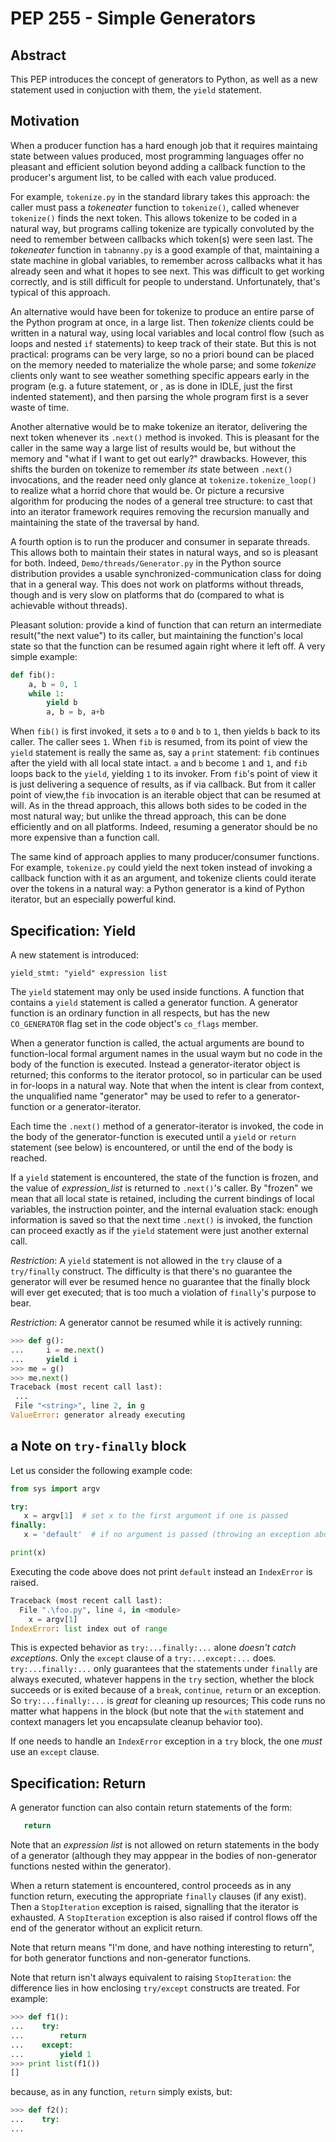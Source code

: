 # PEP 255 - Simple Generators

## Abstract

This PEP introduces the concept of generators to Python, as well as a new statement used in conjuction with them,
the `yield` statement.

## Motivation

When a producer function has a hard enough job that it requires maintaing state between values produced, most programming
languages offer no pleasant and efficient solution beyond adding a callback function to the producer's argument list, 
to be called with each value produced.

For example, `tokenize.py` in the standard library takes this approach: the caller must pass a _tokeneater_ function to
`tokenize()`, called whenever `tokenize()` finds the next token. This allows tokenize to be coded in a natural way, but
programs calling tokenize are typically convoluted by the need to remember between callbacks which token(s) were seen
last. The _tokeneater_ function in `tabnanny.py` is a good example of that, maintaining a state machine in global 
variables, to remember across callbacks what it has already seen and what it hopes to see next. This was difficult to get
working correctly, and is still difficult for people to understand. Unfortunately, that's typical of this approach.

An alternative would have been for tokenize to produce an entire parse of the Python program at once, in a large list.
Then _tokenize_ clients could be written in a natural way, using local variables and local control flow (such as loops and
nested `if` statements) to keep track of their state. But this is not practical: programs can be very large, so no a priori
bound can be placed on the memory needed to materialize the whole parse; and some _tokenize_ clients only want to see
weather something specific appears early in the program (e.g. a future statement, or , as is done in IDLE, just the first
indented statement), and then parsing the whole program first is a sever waste of time.

Another alternative would be to make tokenize an iterator, delivering the next token whenever its `.next()` method is
invoked. This is pleasant for the caller in the same way a large list of results would be, but without the memory and
"what if I want to get out early?" drawbacks. However, this shifts the burden on tokenize to remember _its_ state 
between `.next()` invocations, and the reader need only glance at `tokenize.tokenize_loop()` to realize what a horrid
chore that would be. Or picture a recursive algorithm for producing the nodes of a general tree structure: to cast that 
into an iterator framework requires removing the recursion manually and maintaining the state of the traversal by hand.

A fourth option is to run the producer and consumer in separate threads. This allows both to maintain their states in 
natural ways, and so is pleasant for both. Indeed, `Demo/threads/Generator.py` in the Python source distribution provides
a usable synchronized-communication class for doing that in a general way. This does not work on platforms without threads,
though and is very slow on platforms that do (compared to what is achievable without threads).

Pleasant solution: provide a kind of function that can return an intermediate result("the next value") to its caller, but 
maintaining the function's local state so that the function can be resumed again right where it left off. A very simple 
example:

```python
def fib():
    a, b = 0, 1
    while 1:
        yield b
        a, b = b, a+b
```

When `fib()` is first invoked, it sets `a` to `0` and `b` to `1`, then yields `b` back to its caller. The caller sees `1`. When `fib` is
resumed, from its point of view the `yield` statement is really the same as, say a `print` statement: `fib` continues after
the yield with all local state intact. `a` and `b` become `1` and `1`, and `fib` loops back to the `yield`, yielding `1` to its
invoker. From `fib`'s point of view it is just delivering a sequence of results, as if via callback. But from it caller point of 
view,the `fib` invocation is an iterable object that can be resumed at will. As in the thread approach, this allows both sides
to be coded in the most natural way; but unlike the thread approach, this can be done efficiently and on all platforms. Indeed,
resuming a generator should be no more expensive than a function call.

The same kind of approach applies to many producer/consumer functions. For example, `tokenize.py` could yield the next token 
instead of invoking a callback function with it as an argument, and tokenize clients could iterate over the tokens in a natural
way: a Python generator is a kind of Python iterator, but an especially powerful kind.

## Specification: Yield

A new statement is introduced:

```
yield_stmt: "yield" expression list
```

The `yield` statement may only be used inside functions. A function that contains a `yield` statement is called a generator function.
A generator function is an ordinary function in all respects, but has the new `CO_GENERATOR` flag set in the code object's `co_flags`
member.

When a generator function is called, the actual arguments are bound to function-local formal argument names in the usual waym but
no code in the body of the function is executed. Instead a generator-iterator object is returned; this conforms to the iterator protocol,
so in particular can be used in for-loops in a natural way. Note that when the intent is clear from context, the unqualified name
"generator" may be used to refer to a generator-function or a generator-iterator.

Each time the `.next()` method of a generator-iterator is invoked, the code in the body of the generator-function is 
executed until a `yield` or `return` statement (see below) is encountered, or until the end of the body is reached.

If a `yield` statement is encountered, the state of the function is frozen, and the value of _expression_list_ is returned to `.next()`'s
caller. By "frozen" we mean that all local state is retained, including the current bindings of local variables, the instruction pointer,
and the internal evaluation stack: enough information is saved so that the next time `.next()` is invoked, the function can proceed exactly
as if the `yield` statement were just another external call. 

_Restriction_: A `yield` statement is not allowed in the `try` clause of a `try/finally` construct. The difficulty is that there's no 
guarantee the generator will ever be resumed hence no guarantee that the finally block will ever get executed; that is too much a
violation of `finally`'s purpose to bear. 

_Restriction_: A generator cannot be resumed while it is actively running:

```python
>>> def g():
...     i = me.next()
...     yield i
>>> me = g()
>>> me.next()
Traceback (most recent call last):
 ...
 File "<string>", line 2, in g
ValueError: generator already executing
```

## a Note on `try-finally` block

Let us consider the following example code:

```python
from sys import argv

try:
   x = argv[1]  # set x to the first argument if one is passed
finally:
   x = 'default'  # if no argument is passed (throwing an exception above) set x to 'default'

print(x)
```

Executing the code above does not print `default` instead an `IndexError` is raised.

```python
Traceback (most recent call last):
  File ".\foo.py", line 4, in <module>
    x = argv[1]
IndexError: list index out of range
```

This is expected behavior as `try:...finally:...` alone *doesn't catch exceptions*. Only the `except` clause of a
`try:...except:...` does.
`try:...finally:...` only guarantees that the statements under `finally` are always executed, whatever happens in the `try` section, 
whether the block succeeds or is exited because of a `break`, `continue`, `return` or an exception. So `try:...finally:...` is 
_great_ for cleaning up resources; This code runs no matter what happens in the block (but note that the `with` statement and
context managers let you encapsulate cleanup behavior too).

If one needs to handle an `IndexError` exception in a `try` block, the one _must_ use an `except` clause. 

## Specification: Return

A generator function can also contain return statements of the form:

```python
   return
```
Note that an _expression list_ is not allowed on return statements in the body of a generator (although they may apppear in the 
bodies of non-generator functions nested within the generator).

When a return statement is encountered, control proceeds as in any function return, executing the appropriate `finally` clauses
(if any exist). Then a `StopIteration` exception is raised, signalling that the iterator is exhausted. A `StopIteration` exception is 
also raised if control flows off the end of the generator without an explicit return.

Note that return means "I'm done, and have nothing interesting to return", for both generator functions and non-generator functions.

Note that return isn't always equivalent to raising `StopIteration`: the difference lies in how enclosing `try/except` constructs
are treated. For example:

```python
>>> def f1():
...    try:
...        return
...    except:
...        yield 1
>>> print list(f1())
[]
```

because, as in any function, `return` simply exists, but:

```python
>>> def f2():
...    try:
...    
```
